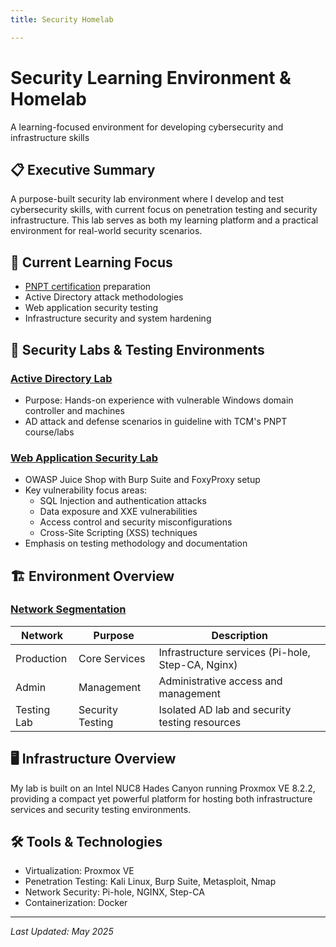 ```yaml
---
title: Security Homelab

---
```


# Security Learning Environment & Homelab

A learning-focused environment for developing cybersecurity and infrastructure skills

## 📋 Executive Summary

A purpose-built security lab environment where I develop and test cybersecurity skills, with current focus on penetration testing and security infrastructure. This lab serves as both my learning platform and a practical environment for real-world security scenarios.

## 🎯 Current Learning Focus

- [PNPT certification](pnpt.md) preparation
- Active Directory attack methodologies
- Web application security testing
- Infrastructure security and system hardening

## 🔬 Security Labs & Testing Environments

### [Active Directory Lab](../infrastructure/ActiveDirectoryLab.md)

- Purpose: Hands-on experience with vulnerable Windows domain controller and machines
- AD attack and defense scenarios in guideline with TCM's PNPT course/labs

### [Web Application Security Lab](../infrastructure/WebAppLab.md)

- OWASP Juice Shop with Burp Suite and FoxyProxy setup
- Key vulnerability focus areas:
  - SQL Injection and authentication attacks
  - Data exposure and XXE vulnerabilities
  - Access control and security misconfigurations
  - Cross-Site Scripting (XSS) techniques
- Emphasis on testing methodology and documentation

## 🏗️ Environment Overview

### [Network Segmentation](../infrastructure/network.md)

| Network     | Purpose          | Description                                       |
| ----------- | ---------------- | ------------------------------------------------- |
| Production  | Core Services    | Infrastructure services (Pi-hole, Step-CA, Nginx) |
| Admin       | Management       | Administrative access and management              |
| Testing Lab | Security Testing | Isolated AD lab and security testing resources    |

## 🖥️ Infrastructure Overview

My lab is built on an Intel NUC8 Hades Canyon running Proxmox VE 8.2.2, providing a compact yet powerful platform for hosting both infrastructure services and security testing environments.

## 🛠️ Tools & Technologies

- Virtualization: Proxmox VE
- Penetration Testing: Kali Linux, Burp Suite, Metasploit, Nmap
- Network Security: Pi-hole, NGINX, Step-CA
- Containerization: Docker

---

*Last Updated: May 2025*